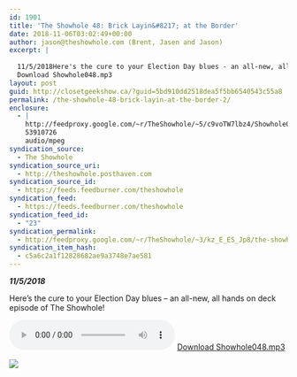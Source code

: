 ```yaml
---
id: 1901
title: 'The Showhole 48: Brick Layin&#8217; at the Border'
date: 2018-11-06T03:02:49+00:00
author: jason@theshowhole.com (Brent, Jasen and Jason)
excerpt: |
  
  11/5/2018Here's the cure to your Election Day blues - an all-new, all hands on deck episode of The Showhole!
  Download Showhole048.mp3
layout: post
guid: http://closetgeekshow.ca/?guid=5bd910dd2518dea5f5bb6540543c55a8
permalink: /the-showhole-48-brick-layin-at-the-border-2/
enclosure:
  - |
    http://feedproxy.google.com/~r/TheShowhole/~5/c9voTW7lbz4/Showhole048.mp3
    53910726
    audio/mpeg
syndication_source:
  - The Showhole
syndication_source_uri:
  - http://theshowhole.posthaven.com
syndication_source_id:
  - https://feeds.feedburner.com/theshowhole
syndication_feed:
  - https://feeds.feedburner.com/theshowhole
syndication_feed_id:
  - "23"
syndication_permalink:
  - http://feedproxy.google.com/~r/TheShowhole/~3/kz_E_ES_Jp8/the-showhole-48-brick-layin-at-the-border
syndication_item_hash:
  - c5a6c2a1f12828682ae9a3748e7ae581
---
```

<div class="posthaven-post-body">
  <p>
    <b><i>11/5/2018</i></b>
  </p>
  
  <p>
    Here&#8217;s the cure to your Election Day blues &#8211; an all-new, all hands on deck episode of The Showhole!
  </p>
  
  <p>
    <div class="posthaven-file posthaven-file-audio posthaven-file-state-processed" id="posthaven_audio_2163137" >
      <audio controls src="https://phaven-prod.s3.amazonaws.com/files/audio_part/asset/2163137/YgdFQXCw9G5LeY5tA1l_o2AzOto/Showhole048.mp3" type="audio/mpeg"></audio> <a class="posthaven-file-download" download href="https://phaven-prod.s3.amazonaws.com/files/audio_part/asset/2163137/YgdFQXCw9G5LeY5tA1l_o2AzOto/Showhole048.mp3">Download Showhole048.mp3</a>
    </div>
  </p>
  
  <div class="posthaven-gallery" id="posthaven_gallery[1355265]">
    <p class="posthaven-file posthaven-file-image posthaven-file-state-processed">
      <img class="posthaven-gallery-image" src="https://phaven-prod.s3.amazonaws.com/files/image_part/asset/2163138/lLnmuGaVTqekHJVuX-sgnHhKhzc/medium_6.jpg" data-posthaven-state='processed'
data-medium-src='https://phaven-prod.s3.amazonaws.com/files/image_part/asset/2163138/lLnmuGaVTqekHJVuX-sgnHhKhzc/medium_6.jpg'
data-medium-width='478'
data-medium-height='344'
data-large-src='https://phaven-prod.s3.amazonaws.com/files/image_part/asset/2163138/lLnmuGaVTqekHJVuX-sgnHhKhzc/large_6.jpg'
data-large-width='478'
data-large-height='344'
data-thumb-src='https://phaven-prod.s3.amazonaws.com/files/image_part/asset/2163138/lLnmuGaVTqekHJVuX-sgnHhKhzc/thumb_6.jpg'
data-thumb-width='200'
data-thumb-height='200'
data-xlarge-src='https://phaven-prod.s3.amazonaws.com/files/image_part/asset/2163138/lLnmuGaVTqekHJVuX-sgnHhKhzc/xlarge_6.jpg'
data-xlarge-width='478'
data-xlarge-height='344'
data-orig-src='https://phaven-prod.s3.amazonaws.com/files/image_part/asset/2163138/lLnmuGaVTqekHJVuX-sgnHhKhzc/6.jpg'
data-orig-width='478'
data-orig-height='344'
data-posthaven-id='2163138' />
    </p></p>
  </div></p>
</div>